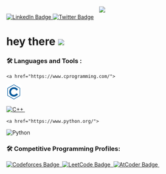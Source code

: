 ###

<div id="header" align="center">
  <img src="https://media.giphy.com/media/M9gbBd9nbDrOTu1Mqx/giphy.gif" width="100"/>
</div>

<div id="badges">
  <a href="https://www.linkedin.com/in/hasnaa-abdelrahman-567454216/">
    <img src="https://img.shields.io/badge/LinkedIn-blue?style=for-the-badge&logo=linkedin&logoColor=white" alt="LinkedIn Badge"/>
  </a>
  
  <a href="https://twitter.com/Hasnaa90853053">
    <img src="https://img.shields.io/badge/Twitter-blue?style=for-the-badge&logo=twitter&logoColor=white" alt="Twitter Badge"/>
  </a>
</div>

<h1>
  hey there
  <img src="https://media.giphy.com/media/hvRJCLFzcasrR4ia7z/giphy.gif" width="30px"/>
</h1>


### :hammer_and_wrench: Languages and Tools :

<div>

  
    <a href="https://www.cprogramming.com/">
  <img src="https://github.com/devicons/devicon/blob/master/icons/c/c-line.svg" title="C" alt="C" width="40" height="40"/>&nbsp;
  </a>

  <a href="https://devdocs.io/cpp/">
  <img src="https://encrypted-tbn0.gstatic.com/images?q=tbn:ANd9GcRzmXwuEtnFt4iszh-tS7lGSjg2A7-i61MMYrlIMsk&s" title="C++" alt="C++" width="40" height="40"/>&nbsp;
  </a>
  
    <a href="https://www.python.org/">
  <img src="https://encrypted-tbn0.gstatic.com/images?q=tbn:ANd9GcQLfFMA5RyDLeXWcf3p3R97lYN7w3W7_MyLs6Npuho&s" title="Python" alt="Python" width="30" height="40"/>&nbsp;
  </a>
  
</div>

### :hammer_and_wrench:  Competitive Programming Profiles:

<div id="badges">
  <a href="https://codeforces.com/profile/...HAsNaa....">
    <img src="https://cdn.iconscout.com/icon/free/png-256/code-forces-3628695-3029920.png" alt="Codeforces Badge" width="40" height="40"/>&nbsp;
  </a>
    <a href="https://leetcode.com/HAsNaa-/">
    <img src="https://upload.wikimedia.org/wikipedia/commons/8/8e/LeetCode_Logo_1.png" alt="LeetCode Badge" width="40" height="40"/>&nbsp;
      
  </a>
      <a href="https://atcoder.jp/users/HAsNaa_">
    <img src="https://img.atcoder.jp/assets/atcoder.png" alt="AtCoder Badge" width="40" height="40"/>&nbsp;
      
  </a>
</div>

<!--
**HAsNaaAbdelRahman/HAsNaaAbdelRahman** is a ✨ _special_ ✨ repository because its `README.md` (this file) appears on your GitHub profile.

Here are some ideas to get you started:

- 🔭 I’m currently Studying on Faculty of Computers & Informatics at Suez Canal University.
- 🌱 I’m currently learning algorithms
- 👯 I’m looking to collaborate on ...
- 🤔 I’m looking for help with ...
- 💬 Ask me about ...
- 📫 How to reach me: ...
- 😄 Pronouns: ...
- ⚡ Fun fact: ...
-->
